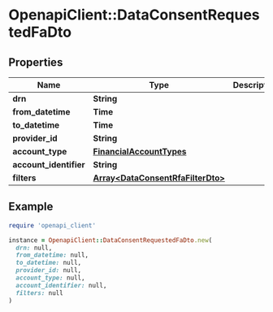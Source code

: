 # OpenapiClient::DataConsentRequestedFaDto

## Properties

| Name | Type | Description | Notes |
| ---- | ---- | ----------- | ----- |
| **drn** | **String** |  | [optional] |
| **from_datetime** | **Time** |  | [optional] |
| **to_datetime** | **Time** |  | [optional] |
| **provider_id** | **String** |  | [optional] |
| **account_type** | [**FinancialAccountTypes**](FinancialAccountTypes.md) |  | [optional] |
| **account_identifier** | **String** |  | [optional] |
| **filters** | [**Array&lt;DataConsentRfaFilterDto&gt;**](DataConsentRfaFilterDto.md) |  | [optional] |

## Example

```ruby
require 'openapi_client'

instance = OpenapiClient::DataConsentRequestedFaDto.new(
  drn: null,
  from_datetime: null,
  to_datetime: null,
  provider_id: null,
  account_type: null,
  account_identifier: null,
  filters: null
)
```

